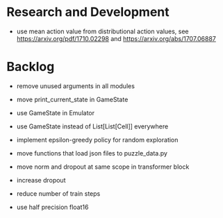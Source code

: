 # Research and Development

- use mean action value from distributional action values, see https://arxiv.org/pdf/1710.02298 and https://arxiv.org/abs/1707.06887

# Backlog

- remove unused arguments in all modules
- move print_current_state in GameState
- use GameState in Emulator
- use GameState instead of List[List[Cell]] everywhere

- implement epsilon-greedy policy for random exploration

- move functions that load json files to puzzle_data.py
- move norm and dropout at same scope in transformer block
- increase dropout

- reduce number of train steps
- use half precision float16

